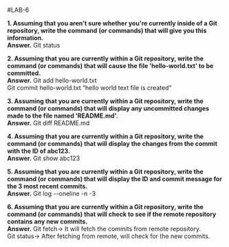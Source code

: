 
#LAB-6

**1. Assuming that you aren't sure whether you're currently inside of a Git repository, write the command (or commands) that will give you this information.**    
**Answer.** Git status  

**2. Assuming that you are currently within a Git repository, write the command (or commands) that will cause the file 'hello-world.txt' to be committed.**  
**Answer.** Git add hello-world.txt  
        Git commit hello-world.txt “hello world text file is created”  

**3. Assuming that you are currently within a Git repository, write the command (or commands) that will display any uncommitted changes made to the file named 'README.md'.**  
**Answer.** Git diff README.md

**4. Assuming that you are currently within a Git repository, write the command (or commands) that will display the changes from the commit with the ID of abc123.**    
**Answer.** Git show abc123

**5. Assuming that you are currently within a Git repository, write the command (or commands) that will display the ID and commit message for the 3 most recent commits.**   
**Answer.** Git log --oneline -n -3

**6. Assuming that you are currently within a Git repository, write the command (or commands) that will check to see if the remote repository contains any new commits.**   
**Answer.** Git fetch-> It will fetch the commits from remote repository.  
Git status-> After fetching from remote, will check for the new commits.





